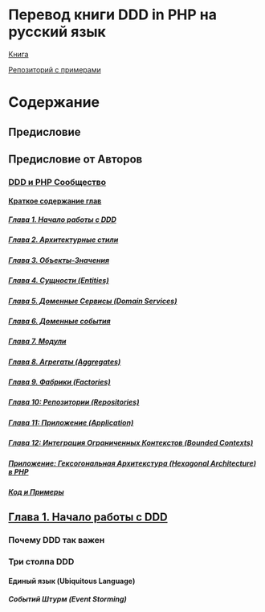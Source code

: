 Перевод книги DDD in PHP на русский язык
=
[Книга](https://leanpub.com/ddd-in-php)

[Репозиторий с примерами](https://github.com/dddinphp)

# Содержание
## Предисловие
## Предисловие от Авторов
### [DDD и PHP Сообщество](https://github.com/TalismanFR/dddinphp/blob/master/ru-RU/Preface/DDD-and-PHP-Community.md)
#### [Краткое содержание глав](https://github.com/TalismanFR/dddinphp/blob/master/ru-RU/Preface/Summary-of-Chapters.md)
##### [Глава 1. Начало работы с DDD](https://github.com/TalismanFR/dddinphp/blob/master/ru-RU/Preface/Summary-of-Chapters.md#user-content-%D0%B3%D0%BB%D0%B0%D0%B2%D0%B0-1-%D0%BD%D0%B0%D1%87%D0%B0%D0%BB%D0%BE-%D1%80%D0%B0%D0%B1%D0%BE%D1%82%D1%8B-%D1%81-ddd)
##### [Глава 2. Архитектурные стили](https://github.com/TalismanFR/dddinphp/blob/master/ru-RU/Preface/Summary-of-Chapters.md#%D0%B3%D0%BB%D0%B0%D0%B2%D0%B0-2-%D0%B0%D1%80%D1%85%D0%B8%D1%82%D0%B5%D0%BA%D1%82%D1%83%D1%80%D0%BD%D1%8B%D0%B5-%D1%81%D1%82%D0%B8%D0%BB%D0%B8)
##### [Глава 3. Объекты-Значения](https://github.com/TalismanFR/dddinphp/blob/master/ru-RU/Preface/Summary-of-Chapters.md#%D0%B3%D0%BB%D0%B0%D0%B2%D0%B0-3-%D0%BE%D0%B1%D1%8A%D0%B5%D0%BA%D1%82%D1%8B-%D0%B7%D0%BD%D0%B0%D1%87%D0%B5%D0%BD%D0%B8%D1%8F-value-objects)
##### [Глава 4. Сущности (Entities)](https://github.com/TalismanFR/dddinphp/blob/master/ru-RU/Preface/Summary-of-Chapters.md#%D0%B3%D0%BB%D0%B0%D0%B2%D0%B0-4-%D1%81%D1%83%D1%89%D0%BD%D0%BE%D1%81%D1%82%D0%B8-entities)
##### [Глава 5. Доменные Сервисы (Domain Services)](https://github.com/TalismanFR/dddinphp/blob/master/ru-RU/Preface/Summary-of-Chapters.md#%D0%B3%D0%BB%D0%B0%D0%B2%D0%B0-5-%D0%B4%D0%BE%D0%BC%D0%B5%D0%BD%D0%BD%D1%8B%D0%B5-%D1%81%D0%B5%D1%80%D0%B2%D0%B8%D1%81%D1%8B-domain-services)
##### [Глава 6. Доменные события](https://github.com/TalismanFR/dddinphp/blob/master/ru-RU/Preface/Summary-of-Chapters.md#%D0%B3%D0%BB%D0%B0%D0%B2%D0%B0-6-%D0%B4%D0%BE%D0%BC%D0%B5%D0%BD%D0%BD%D1%8B%D0%B5-%D1%81%D0%BE%D0%B1%D1%8B%D1%82%D0%B8%D1%8F)
##### [Глава 7. Модули](https://github.com/TalismanFR/dddinphp/blob/master/ru-RU/Preface/Summary-of-Chapters.md#%D0%B3%D0%BB%D0%B0%D0%B2%D0%B0-7-%D0%BC%D0%BE%D0%B4%D1%83%D0%BB%D0%B8)
##### [Глава 8. Агрегаты (Aggregates)](https://github.com/TalismanFR/dddinphp/blob/master/ru-RU/Preface/Summary-of-Chapters.md#%D0%B3%D0%BB%D0%B0%D0%B2%D0%B0-8-%D0%B0%D0%B3%D1%80%D0%B5%D0%B3%D0%B0%D1%82%D1%8B-aggregates)
##### [Глава 9. Фабрики (Factories)](https://github.com/TalismanFR/dddinphp/blob/master/ru-RU/Preface/Summary-of-Chapters.md#%D0%B3%D0%BB%D0%B0%D0%B2%D0%B0-9-%D1%84%D0%B0%D0%B1%D1%80%D0%B8%D0%BA%D0%B8-factories)
##### [Глава 10: Репозитории (Repositories)](https://github.com/TalismanFR/dddinphp/blob/master/ru-RU/Preface/Summary-of-Chapters.md#%D0%B3%D0%BB%D0%B0%D0%B2%D0%B0-10-%D1%80%D0%B5%D0%BF%D0%BE%D0%B7%D0%B8%D1%82%D0%BE%D1%80%D0%B8%D0%B8-repositories)
##### [Глава 11: Приложение (Application)](https://github.com/TalismanFR/dddinphp/blob/master/ru-RU/Preface/Summary-of-Chapters.md#%D0%B3%D0%BB%D0%B0%D0%B2%D0%B0-11-%D0%BF%D1%80%D0%B8%D0%BB%D0%BE%D0%B6%D0%B5%D0%BD%D0%B8%D0%B5-application)
##### [Глава 12: Интеграция Ограниченных Контекстов (Bounded Contexts)](https://github.com/TalismanFR/dddinphp/blob/master/ru-RU/Preface/Summary-of-Chapters.md#%D0%B3%D0%BB%D0%B0%D0%B2%D0%B0-12-%D0%B8%D0%BD%D1%82%D0%B5%D0%B3%D1%80%D0%B0%D1%86%D0%B8%D1%8F-%D0%BE%D0%B3%D1%80%D0%B0%D0%BD%D0%B8%D1%87%D0%B5%D0%BD%D0%BD%D1%8B%D1%85-%D0%BA%D0%BE%D0%BD%D1%82%D0%B5%D0%BA%D1%81%D1%82%D0%BE%D0%B2-bounded-contexts)
##### [Приложение: Гексогональная Архитекстура (Hexagonal Architecture) в PHP](https://github.com/TalismanFR/dddinphp/blob/master/ru-RU/Preface/Summary-of-Chapters.md#%D0%BF%D1%80%D0%B8%D0%BB%D0%BE%D0%B6%D0%B5%D0%BD%D0%B8%D0%B5-%D0%B3%D0%B5%D0%BA%D1%81%D0%BE%D0%B3%D0%BE%D0%BD%D0%B0%D0%BB%D1%8C%D0%BD%D0%B0%D1%8F-%D0%B0%D1%80%D1%85%D0%B8%D1%82%D0%B5%D0%BA%D1%81%D1%82%D1%83%D1%80%D0%B0-hexagonal-architecture-%D0%B2-php)
##### [Код и Примеры](https://github.com/TalismanFR/dddinphp/blob/master/ru-RU/Preface/Summary-of-Chapters.md#%D0%BA%D0%BE%D0%B4-%D0%B8-%D0%BF%D1%80%D0%B8%D0%BC%D0%B5%D1%80%D1%8B)
## [Глава 1. Начало работы с DDD](https://github.com/TalismanFR/dddinphp/blob/master/ru-RU/Preface/Getting-Started-with-Domain-Driven-Design.md)
### Почему DDD так важен
### Три столпа DDD
#### Единый язык (Ubiquitous Language)
##### Событий Штурм (Event Storming)